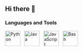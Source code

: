 ## Hi there 👋

### Languages and Tools
<img align="left" alt="Python" width="50px" style="padding-right:10px" src="https://cdn.jsdelivr.net/gh/devicons/devicon@latest/icons/python/python-original.svg">
<img align="left" alt="Java" width="50px" style="padding-right:10px" src="https://cdn.jsdelivr.net/gh/devicons/devicon@latest/icons/java/java-original.svg">
<img align="left" alt="JavaScript" width="50px" style="padding-right:10px" src="https://cdn.jsdelivr.net/gh/devicons/devicon@latest/icons/javascript/javascript-original.svg">
<img align="left" alt="Bash" width="50px" style="padding-right:10px" src="https://cdn.jsdelivr.net/gh/devicons/devicon@latest/icons/bash/bash-original.svg">

<!--
**ulises-gomez-dev/ulises-gomez-dev** is a ✨ _special_ ✨ repository because its `README.md` (this file) appears on your GitHub profile.

Here are some ideas to get you started:

- 🔭 I’m currently working on ...
- 🌱 I’m currently learning ...
- 👯 I’m looking to collaborate on ...
- 🤔 I’m looking for help with ...
- 💬 Ask me about ...
- 📫 How to reach me: ...
- 😄 Pronouns: ...
- ⚡ Fun fact: ...
-->
